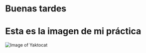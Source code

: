 # Buenas tardes 
# Esta es la imagen de mi práctica

![Image of Yaktocat](https://octodex.github.com/images/yaktocat.png)
